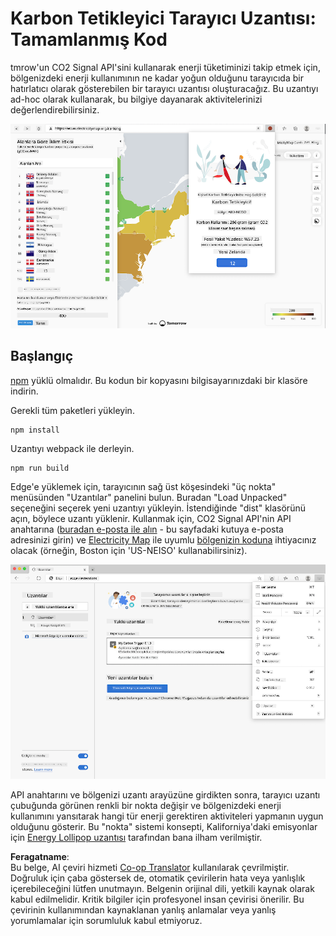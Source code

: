 <!--
CO_OP_TRANSLATOR_METADATA:
{
  "original_hash": "3f5e6821e0febccfc5d05e7c944d9e3d",
  "translation_date": "2025-08-26T00:02:18+00:00",
  "source_file": "5-browser-extension/solution/translation/README.ja.md",
  "language_code": "tr"
}
-->
# Karbon Tetikleyici Tarayıcı Uzantısı: Tamamlanmış Kod

tmrow'un CO2 Signal API'sini kullanarak enerji tüketiminizi takip etmek için, bölgenizdeki enerji kullanımının ne kadar yoğun olduğunu tarayıcıda bir hatırlatıcı olarak gösterebilen bir tarayıcı uzantısı oluşturacağız. Bu uzantıyı ad-hoc olarak kullanarak, bu bilgiye dayanarak aktivitelerinizi değerlendirebilirsiniz.

![uzantı ekran görüntüsü](../../../../../translated_images/extension-screenshot.0e7f5bfa110e92e3875e1bc9405edd45a3d2e02963e48900adb91926a62a5807.tr.png)

## Başlangıç

[npm](https://npmjs.com) yüklü olmalıdır. Bu kodun bir kopyasını bilgisayarınızdaki bir klasöre indirin.

Gerekli tüm paketleri yükleyin.

```
npm install
```

Uzantıyı webpack ile derleyin.

```
npm run build
```

Edge'e yüklemek için, tarayıcının sağ üst köşesindeki "üç nokta" menüsünden "Uzantılar" panelini bulun. Buradan "Load Unpacked" seçeneğini seçerek yeni uzantıyı yükleyin. İstendiğinde "dist" klasörünü açın, böylece uzantı yüklenir. Kullanmak için, CO2 Signal API'nin API anahtarına ([buradan e-posta ile alın](https://www.co2signal.com/) - bu sayfadaki kutuya e-posta adresinizi girin) ve [Electricity Map](https://www.electricitymap.org/map) ile uyumlu [bölgenizin koduna](http://api.electricitymap.org/v3/zones) ihtiyacınız olacak (örneğin, Boston için 'US-NEISO' kullanabilirsiniz).

![yükleme](../../../../../translated_images/install-on-edge.78634f02842c48283726c531998679a6f03a45556b2ee99d8ff231fe41446324.tr.png)

API anahtarını ve bölgenizi uzantı arayüzüne girdikten sonra, tarayıcı uzantı çubuğunda görünen renkli bir nokta değişir ve bölgenizdeki enerji kullanımını yansıtarak hangi tür enerji gerektiren aktiviteleri yapmanın uygun olduğunu gösterir. Bu "nokta" sistemi konsepti, Kaliforniya'daki emisyonlar için [Energy Lollipop uzantısı](https://energylollipop.com/) tarafından bana ilham verilmiştir.

**Feragatname**:  
Bu belge, AI çeviri hizmeti [Co-op Translator](https://github.com/Azure/co-op-translator) kullanılarak çevrilmiştir. Doğruluk için çaba göstersek de, otomatik çevirilerin hata veya yanlışlık içerebileceğini lütfen unutmayın. Belgenin orijinal dili, yetkili kaynak olarak kabul edilmelidir. Kritik bilgiler için profesyonel insan çevirisi önerilir. Bu çevirinin kullanımından kaynaklanan yanlış anlamalar veya yanlış yorumlamalar için sorumluluk kabul etmiyoruz.